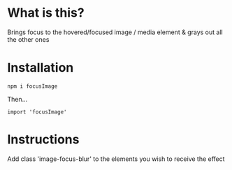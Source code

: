# What is this?

Brings focus to the hovered/focused image / media element & grays out all the other ones

# Installation

`npm i focusImage`

Then...

```
import 'focusImage'

```

# Instructions

Add class 'image-focus-blur' to the elements you wish to receive the effect